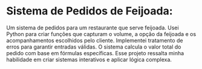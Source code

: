 # Sistema de Pedidos de Feijoada:
Um sistema de pedidos para um restaurante que serve feijoada. Usei Python para criar funções que capturam o volume, a opção da feijoada e os acompanhamentos escolhidos pelo cliente. Implementei tratamento de erros para garantir entradas válidas. O sistema calcula o valor total do pedido com base em fórmulas específicas. Esse projeto ressalta minha habilidade em criar sistemas interativos e aplicar lógica complexa.

